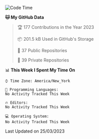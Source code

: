 <!--START_SECTION:waka-->
![Code Time](http://img.shields.io/badge/Code%20Time-147%20hrs%207%20mins-blue)

**🐱 My GitHub Data** 

> 🏆 177 Contributions in the Year 2023
 > 
> 📦 201.5 kB Used in GitHub's Storage 
 > 
> 📜 37 Public Repositories 
 > 
> 🔑 39 Private Repositories  
 > 
📊 **This Week I Spent My Time On** 

```text
⌚︎ Time Zone: America/New_York

💬 Programming Languages: 
No Activity Tracked This Week

🔥 Editors: 
No Activity Tracked This Week

💻 Operating System: 
No Activity Tracked This Week

```


 Last Updated on 25/03/2023
<!--END_SECTION:waka-->